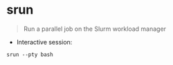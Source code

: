 # srun

> Run a parallel job on the Slurm workload manager 

- Interactive session:

`srun --pty bash`
